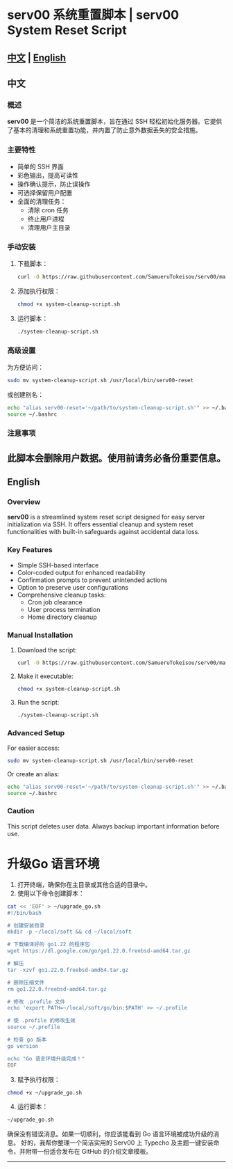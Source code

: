 # serv00 系统重置脚本 | serv00 System Reset Script

[中文](#中文) | [English](#english)
---

## 中文

### 概述

**serv00** 是一个简洁的系统重置脚本，旨在通过 SSH 轻松初始化服务器。它提供了基本的清理和系统重置功能，并内置了防止意外数据丢失的安全措施。

### 主要特性

- 简单的 SSH 界面
- 彩色输出，提高可读性
- 操作确认提示，防止误操作
- 可选择保留用户配置
- 全面的清理任务：
  - 清除 cron 任务
  - 终止用户进程
  - 清理用户主目录

### 手动安装

1. 下载脚本：
   ```bash
   curl -O https://raw.githubusercontent.com/SamueruTokeisou/serv00/main/system-cleanup-script.sh
   ```
2. 添加执行权限：
   ```bash
   chmod +x system-cleanup-script.sh
   ```
3. 运行脚本：
   ```bash
   ./system-cleanup-script.sh
   ```

### 高级设置

为方便访问：

```bash
sudo mv system-cleanup-script.sh /usr/local/bin/serv00-reset
```

或创建别名：

```bash
echo "alias serv00-reset='~/path/to/system-cleanup-script.sh'" >> ~/.bashrc
source ~/.bashrc
```
### 注意事项

此脚本会删除用户数据。使用前请务必备份重要信息。
---

## English

### Overview

**serv00** is a streamlined system reset script designed for easy server initialization via SSH. It offers essential cleanup and system reset functionalities with built-in safeguards against accidental data loss.

### Key Features

- Simple SSH-based interface
- Color-coded output for enhanced readability
- Confirmation prompts to prevent unintended actions
- Option to preserve user configurations
- Comprehensive cleanup tasks:
  - Cron job clearance
  - User process termination
  - Home directory cleanup

### Manual Installation

1. Download the script:
   ```bash
   curl -O https://raw.githubusercontent.com/SamueruTokeisou/serv00/main/system-cleanup-script.sh
   ```
2. Make it executable:
   ```bash
   chmod +x system-cleanup-script.sh
   ```
3. Run the script:
   ```bash
   ./system-cleanup-script.sh
   ```

### Advanced Setup

For easier access:

```bash
sudo mv system-cleanup-script.sh /usr/local/bin/serv00-reset
```

Or create an alias:

```bash
echo "alias serv00-reset='~/path/to/system-cleanup-script.sh'" >> ~/.bashrc
source ~/.bashrc
```

### Caution

This script deletes user data. Always backup important information before use.




#  升级Go 语言环境

1. 打开终端，确保你在主目录或其他合适的目录中。
2. 使用以下命令创建脚本：

```bash
cat << 'EOF' > ~/upgrade_go.sh
#!/bin/bash

# 创建安装目录
mkdir -p ~/local/soft && cd ~/local/soft

# 下载编译好的 go1.22 的程序包
wget https://dl.google.com/go/go1.22.0.freebsd-amd64.tar.gz

# 解压
tar -xzvf go1.22.0.freebsd-amd64.tar.gz

# 删除压缩文件
rm go1.22.0.freebsd-amd64.tar.gz

# 修改 .profile 文件
echo 'export PATH=~/local/soft/go/bin:$PATH' >> ~/.profile

# 使 .profile 的修改生效
source ~/.profile

# 检查 go 版本
go version

echo "Go 语言环境升级完成！"
EOF
```

3. 赋予执行权限：

```bash
chmod +x ~/upgrade_go.sh
```

4. 运行脚本：

```bash
~/upgrade_go.sh
```

确保没有错误消息。如果一切顺利，你应该能看到 Go 语言环境被成功升级的消息。
好的，我帮你整理一个简洁实用的 Serv00 上 Typecho 及主题一键安装命令，并附带一份适合发布在 GitHub 的介绍文章模板。

---




